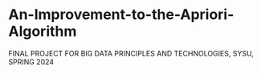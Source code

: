 # An-Improvement-to-the-Apriori-Algorithm
FINAL PROJECT FOR BIG DATA PRINCIPLES AND TECHNOLOGIES, SYSU, SPRING 2024
